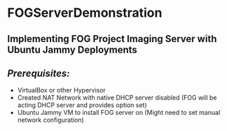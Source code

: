 # FOGServerDemonstration
## Implementing FOG Project Imaging Server with Ubuntu Jammy Deployments
## _Prerequisites:_
 * VirtualBox or other Hypervisor
 * Created NAT Network with native DHCP server disabled (FOG will be acting DHCP server and provides option set)
 * Ubuntu Jammy VM to install FOG server on (Might need to set manual network configuration)
